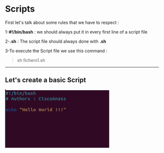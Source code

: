   # Scripts


First let's talk about some rules that we have to respect :

1-**#!/bin/bash** : we should always put it in every first line of a script file

2-**.sh** : The script file should always done with **.sh**

3-To execute the Script file we use this command : 
>sh fichero1.sh


***
## Let's create a basic Script

<img title="script1" alt="script" src="/img/script1.png">
